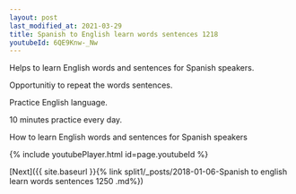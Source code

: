 ```yaml
---
layout: post
last_modified_at: 2021-03-29
title: Spanish to English learn words sentences 1218 
youtubeId: 6QE9Knw-_Nw
---
```

 
 
Helps to learn English words and sentences for Spanish speakers.

Opportunitiy to repeat the words sentences. 

Practice English language. 
 
10 minutes practice every day. 
 
How to learn English words and sentences for Spanish speakers 
 
{% include youtubePlayer.html id=page.youtubeId %}
 
 
[Next]({{ site.baseurl }}{% link  split1/_posts/2018-01-06-Spanish to english learn words sentences 1250 .md%})
 
